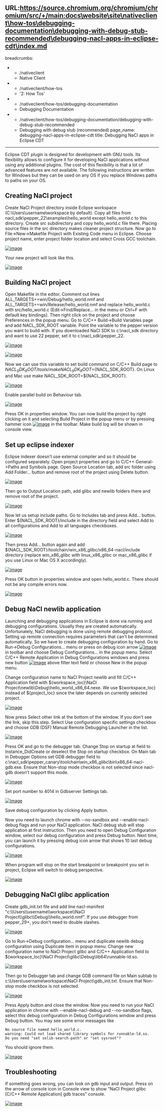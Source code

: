 URL:https://source.chromium.org/chromium/chromium/src/+/main:docs\website\site\nativeclient\how-tos\debugging-documentation\debugging-with-debug-stub-recommended\debugging-nacl-apps-in-eclipse-cdt\index.md
---
breadcrumbs:
- - /nativeclient
  - Native Client
- - /nativeclient/how-tos
  - '2: How Tos'
- - /nativeclient/how-tos/debugging-documentation
  - Debugging Documentation
- - /nativeclient/how-tos/debugging-documentation/debugging-with-debug-stub-recommended
  - Debugging with debug stub (recommended)
page_name: debugging-nacl-apps-in-eclipse-cdt
title: Debugging NaCl apps in Eclipse CDT
---

Eclipse CDT plugin is designed for development with GNU tools. Its flexibility
allows to configure it for developing NaCl applications without using any
additional plugins. The cost of this flexibility is that a lot of advanced
features are not available. The following instructions are written for Windows
but they can be used on any OS if you replace Windows paths to paths on your OS.

## Creating NaCl project

Create NaCl Project directory inside Eclipse workspace
(C:\\Users\\username\\workspace by default). Copy all files from
nacl_sdk\\pepper_22\\examples\\hello_world except hello_world.c to this
directory. Create src subdirectory and copy hello_world.c file there. Placing
source files in the src directory makes cleaner project structure. Now go to
File-&gt;New-&gt;Makefile Project with Existing Code menu in Eclipse. Choose
project name, enter project folder location and select Cross GCC toolchain.

[<img alt="image"
src="/nativeclient/how-tos/debugging-documentation/debugging-with-debug-stub-recommended/debugging-nacl-apps-in-eclipse-cdt/eclipse%20new%20project.png">](/nativeclient/how-tos/debugging-documentation/debugging-with-debug-stub-recommended/debugging-nacl-apps-in-eclipse-cdt/eclipse%20new%20project.png)

Your new project will look like this.

[<img alt="image"
src="/nativeclient/how-tos/debugging-documentation/debugging-with-debug-stub-recommended/debugging-nacl-apps-in-eclipse-cdt/eclipse%20project%20view.png">](/nativeclient/how-tos/debugging-documentation/debugging-with-debug-stub-recommended/debugging-nacl-apps-in-eclipse-cdt/eclipse%20project%20view.png)

## Building NaCl project

Open Makefile in the editor. Comment out lines
ALL_TARGETS+=win/Debug/hello_world.nmf and
ALL_TARGETS+=win/Release/hello_world.nmf and replace hello_world.c with
src/hello_world.c (Edit-&gt;Find/Replace... in the menu or Ctrl+F with default
key bindings). Then right click on the project and choose Preferences in the
popup menu. Go to C/C++ Build-&gt;Build Variables page and add NACL_SDK_ROOT
variable. Point the variable to the pepper version you want to build with. If
you downloaded NaCl SDK to c:\\nacl_sdk directory and want to use 22 pepper, set
it to c:\\nacl_sdk\\pepper_22.

[<img alt="image"
src="/nativeclient/how-tos/debugging-documentation/debugging-with-debug-stub-recommended/debugging-nacl-apps-in-eclipse-cdt/eclipse%20new%20build%20variable.png">](/nativeclient/how-tos/debugging-documentation/debugging-with-debug-stub-recommended/debugging-nacl-apps-in-eclipse-cdt/eclipse%20new%20build%20variable.png)

[<img alt="image"
src="/nativeclient/how-tos/debugging-documentation/debugging-with-debug-stub-recommended/debugging-nacl-apps-in-eclipse-cdt/eclipse%20build%20variables.png">](/nativeclient/how-tos/debugging-documentation/debugging-with-debug-stub-recommended/debugging-nacl-apps-in-eclipse-cdt/eclipse%20build%20variables.png)

Now we can use this variable to set build command on C/C++ Build page to
${NACL_SDK_ROOT}/tools/make NACL_SDK_ROOT=${NACL_SDK_ROOT}. On Linux and Mac use
make NACL_SDK_ROOT=${NACL_SDK_ROOT}.

[<img alt="image"
src="/nativeclient/how-tos/debugging-documentation/debugging-with-debug-stub-recommended/debugging-nacl-apps-in-eclipse-cdt/eclipse%20build.png">](/nativeclient/how-tos/debugging-documentation/debugging-with-debug-stub-recommended/debugging-nacl-apps-in-eclipse-cdt/eclipse%20build.png)

Enable parallel build on Behaviour tab.

[<img alt="image"
src="/nativeclient/how-tos/debugging-documentation/debugging-with-debug-stub-recommended/debugging-nacl-apps-in-eclipse-cdt/eclipse%20build%20behaviour%20tab.png">](/nativeclient/how-tos/debugging-documentation/debugging-with-debug-stub-recommended/debugging-nacl-apps-in-eclipse-cdt/eclipse%20build%20behaviour%20tab.png)

Press OK in properties window. You can now build the project by right clicking
on it and selecting Build Project in the popup menu or by pressing hammer icon
[<img alt="image"
src="/nativeclient/how-tos/debugging-documentation/debugging-with-debug-stub-recommended/debugging-nacl-apps-in-eclipse-cdt/eclipse%20hammer%20icon.png">](/nativeclient/how-tos/debugging-documentation/debugging-with-debug-stub-recommended/debugging-nacl-apps-in-eclipse-cdt/eclipse%20hammer%20icon.png)
in the toolbar. Make build log will be shown in console view.

## Set up eclipse indexer

Eclipse indexer doesn't use external compiler and so it should be configured
separately. Open project properties and go to C/C++ General-&gt;Paths and
Symbols page. Open Source Location tab, add src folder using Add Folder...
button and remove root of the project using Delete button.

[<img alt="image"
src="/nativeclient/how-tos/debugging-documentation/debugging-with-debug-stub-recommended/debugging-nacl-apps-in-eclipse-cdt/eclipse%20source%20location.png">](/nativeclient/how-tos/debugging-documentation/debugging-with-debug-stub-recommended/debugging-nacl-apps-in-eclipse-cdt/eclipse%20source%20location.png)

Then go to Output Location path, add glibc and newlib folders there and remove
root of the project.

[<img alt="image"
src="/nativeclient/how-tos/debugging-documentation/debugging-with-debug-stub-recommended/debugging-nacl-apps-in-eclipse-cdt/eclipse%20output%20location.png">](/nativeclient/how-tos/debugging-documentation/debugging-with-debug-stub-recommended/debugging-nacl-apps-in-eclipse-cdt/eclipse%20output%20location.png)

Now let us setup include paths. Go to Includes tab and press Add... button.
Enter ${NACL_SDK_ROOT}/include in the directory field and select Add to all
configurations and Add to all languages checkboxes.

[<img alt="image"
src="/nativeclient/how-tos/debugging-documentation/debugging-with-debug-stub-recommended/debugging-nacl-apps-in-eclipse-cdt/eclipse%20add%20directory%20path%201.png">](/nativeclient/how-tos/debugging-documentation/debugging-with-debug-stub-recommended/debugging-nacl-apps-in-eclipse-cdt/eclipse%20add%20directory%20path%201.png)

Then press Add... button again and add
${NACL_SDK_ROOT}/toolchain/win_x86_glibc/x86_64-nacl/include directory (replace
win_x86_glibc with linux_x86_glibc or mac_x86_glibc if you use Linux or Mac OS X
accordingly).

[<img alt="image"
src="/nativeclient/how-tos/debugging-documentation/debugging-with-debug-stub-recommended/debugging-nacl-apps-in-eclipse-cdt/eclipse%20add%20directory%20path%202.png">](/nativeclient/how-tos/debugging-documentation/debugging-with-debug-stub-recommended/debugging-nacl-apps-in-eclipse-cdt/eclipse%20add%20directory%20path%202.png)

Press OK button in properties window and open hello_world.c. There should not be
any compile errors now.

[<img alt="image"
src="/nativeclient/how-tos/debugging-documentation/debugging-with-debug-stub-recommended/debugging-nacl-apps-in-eclipse-cdt/eclipse%20with%20indexer%20enabled.png">](/nativeclient/how-tos/debugging-documentation/debugging-with-debug-stub-recommended/debugging-nacl-apps-in-eclipse-cdt/eclipse%20with%20indexer%20enabled.png)

## Debug NaCl newlib application

Launching and debugging applications in Eclipse is done via running and
debugging configurations. Usually they are created automatically. Unfortunately,
NaCl debugging is done using remote debugging protocol. Setting up remote
connection requires parameters that can't be determined automatically. So we
have to create debugging configuration by hand. Go to Run-&gt;Debug
Configurations... menu or press on debug icon arrow [<img alt="image"
src="/nativeclient/how-tos/debugging-documentation/debugging-with-debug-stub-recommended/debugging-nacl-apps-in-eclipse-cdt/eclipse%20debug%20icon.png">](/nativeclient/how-tos/debugging-documentation/debugging-with-debug-stub-recommended/debugging-nacl-apps-in-eclipse-cdt/eclipse%20debug%20icon.png)
in toolbar and choose Debug Configurations... in the popup menu. Select C/C++
Remote Application in Debug Configurations windows and press new button [<img
alt="image"
src="/nativeclient/how-tos/debugging-documentation/debugging-with-debug-stub-recommended/debugging-nacl-apps-in-eclipse-cdt/eclipse%20new%20debug%20configuration%20icon.png">](/nativeclient/how-tos/debugging-documentation/debugging-with-debug-stub-recommended/debugging-nacl-apps-in-eclipse-cdt/eclipse%20new%20debug%20configuration%20icon.png)
above filter text field or choose New in the popup menu.

Change configuration name to NaCl Project newlib and fill C/C++ Application
field with ${workspace_loc}\\NaCl
Project\\newlib\\Debug\\hello_world_x86_64.nexe. We use ${workspace_loc} instead
of ${project_loc} since the later depends on currently selected project.

[<img alt="image"
src="/nativeclient/how-tos/debugging-documentation/debugging-with-debug-stub-recommended/debugging-nacl-apps-in-eclipse-cdt/eclipse%20debug%20configuration%20main.png">](/nativeclient/how-tos/debugging-documentation/debugging-with-debug-stub-recommended/debugging-nacl-apps-in-eclipse-cdt/eclipse%20debug%20configuration%20main.png)

Now press Select other link at the bottom of the window. If you don't see the
link, skip this step. Select Use configuration specific settings checkbox and
choose GDB (DSF) Manual Remote Debugging Launcher in the list.

[<img alt="image"
src="/nativeclient/how-tos/debugging-documentation/debugging-with-debug-stub-recommended/debugging-nacl-apps-in-eclipse-cdt/eclipse%20select%20preferred%20launcher.png">](/nativeclient/how-tos/debugging-documentation/debugging-with-debug-stub-recommended/debugging-nacl-apps-in-eclipse-cdt/eclipse%20select%20preferred%20launcher.png)

Press OK and go to the debugger tab. Change Stop on startup at field to
Instance_DidCreate or deselect the Stop on startup checkbox. On Main tab in
Debugger Options set GDB debugger field to
c:\\nacl_sdk\\pepper_canary\\toolchain\\win_x86_glibc\\bin\\x86_64-nacl-gdb.exe.
Ensure that Non-stop mode checkbox is not selected since nacl-gdb doesn't
support this mode.

[<img alt="image"
src="/nativeclient/how-tos/debugging-documentation/debugging-with-debug-stub-recommended/debugging-nacl-apps-in-eclipse-cdt/eclipse%20debug%20configuration%20Debugger%20Main.png">](/nativeclient/how-tos/debugging-documentation/debugging-with-debug-stub-recommended/debugging-nacl-apps-in-eclipse-cdt/eclipse%20debug%20configuration%20Debugger%20Main.png)

Set port number to 4014 in Gdbserver Settings tab.

[<img alt="image"
src="/nativeclient/how-tos/debugging-documentation/debugging-with-debug-stub-recommended/debugging-nacl-apps-in-eclipse-cdt/eclipse%20debug%20configuration%20Debugger%20Gdbserver%20Settings.png">](/nativeclient/how-tos/debugging-documentation/debugging-with-debug-stub-recommended/debugging-nacl-apps-in-eclipse-cdt/eclipse%20debug%20configuration%20Debugger%20Gdbserver%20Settings.png)

Save debug configuration by clicking Apply button.

Now you need to launch chrome with --no-sandbox and --enable-nacl-debug flags
and run your NaCl application. NaCl debug stub will stop application at first
instruction. Then you need to open Debug Configuration window, select our debug
configuration and press Debug button. Next time, you can launch it by pressing
debug icon arrow that shows 10 last debug configurations.

[<img alt="image"
src="/nativeclient/how-tos/debugging-documentation/debugging-with-debug-stub-recommended/debugging-nacl-apps-in-eclipse-cdt/eclipse%20last%20debug%20configurations.png">](/nativeclient/how-tos/debugging-documentation/debugging-with-debug-stub-recommended/debugging-nacl-apps-in-eclipse-cdt/eclipse%20last%20debug%20configurations.png)

When program will stop on the start breakpoint or breakpoint you set in project,
Eclipse will switch to debug perspective.

[<img alt="image"
src="/nativeclient/how-tos/debugging-documentation/debugging-with-debug-stub-recommended/debugging-nacl-apps-in-eclipse-cdt/eclipse%20hit%20breakpoint.png">](/nativeclient/how-tos/debugging-documentation/debugging-with-debug-stub-recommended/debugging-nacl-apps-in-eclipse-cdt/eclipse%20hit%20breakpoint.png)

## Debugging NaCl glibc application

Create gdb_init.txt file and add line nacl-manifest
"c:\\\\Users\\\\username\\\\workspace\\\\NaCl
Project\\\\glibc\\\\Debug\\\\hello_world.nmf". If you use debugger from
pepper_29+, you don't need to double slashes.

[<img alt="image"
src="/nativeclient/how-tos/debugging-documentation/debugging-with-debug-stub-recommended/debugging-nacl-apps-in-eclipse-cdt/eclipse%20gdb_init%20file.png">](/nativeclient/how-tos/debugging-documentation/debugging-with-debug-stub-recommended/debugging-nacl-apps-in-eclipse-cdt/eclipse%20gdb_init%20file.png)

Go to Run-&gt;Debug configuration... menu and duplicate newlib debug
configuration using Duplicate item in popup menu. Change new configuration name
to NaCl Project glibc and C/C++ Application field to ${workspace_loc}\\NaCl
Project\\glibc\\Debug\\lib64\\runnable-ld.so.

[<img alt="image"
src="/nativeclient/how-tos/debugging-documentation/debugging-with-debug-stub-recommended/debugging-nacl-apps-in-eclipse-cdt/eclipse%20debug%20configuration%20glibc%20main.png">](/nativeclient/how-tos/debugging-documentation/debugging-with-debug-stub-recommended/debugging-nacl-apps-in-eclipse-cdt/eclipse%20debug%20configuration%20glibc%20main.png)

Then go to Debugger tab and change GDB command file on Main subtab to
c:\\Users\\username\\workspace\\NaCl Project\\gdb_init.txt. Ensure that Non-stop
mode checkbox is not selected.

[<img alt="image"
src="/nativeclient/how-tos/debugging-documentation/debugging-with-debug-stub-recommended/debugging-nacl-apps-in-eclipse-cdt/eclipse%20debug%20configuration%20glibc%20Debugger%20Main.png">](/nativeclient/how-tos/debugging-documentation/debugging-with-debug-stub-recommended/debugging-nacl-apps-in-eclipse-cdt/eclipse%20debug%20configuration%20glibc%20Debugger%20Main.png)

Press Apply button and close the window. Now you need to run your NaCl
application in chrome with --enable-nacl-debug and --no-sandbox flags, select
this debug configuration in Debug Configurations window and press Debug button.
You may see some error messages like

```none
No source file named hello_world.c.
warning: Could not load shared library symbols for runnable-ld.so.
Do you need "set solib-search-path" or "set sysroot"?
```

You should ignore them.

[<img alt="image"
src="/nativeclient/how-tos/debugging-documentation/debugging-with-debug-stub-recommended/debugging-nacl-apps-in-eclipse-cdt/eclipse%20glibc%20hit%20breakpoint.png">](/nativeclient/how-tos/debugging-documentation/debugging-with-debug-stub-recommended/debugging-nacl-apps-in-eclipse-cdt/eclipse%20glibc%20hit%20breakpoint.png)

## Troubleshooting

If something goes wrong, you can look on gdb input and output. Press on the
arrow of console icon in Console view to show "NaCl Project glibc \[C/C++ Remote
Application\] gdb traces" console.

[<img alt="image"
src="/nativeclient/how-tos/debugging-documentation/debugging-with-debug-stub-recommended/debugging-nacl-apps-in-eclipse-cdt/eclipse%20consoles.png">](/nativeclient/how-tos/debugging-documentation/debugging-with-debug-stub-recommended/debugging-nacl-apps-in-eclipse-cdt/eclipse%20consoles.png)

